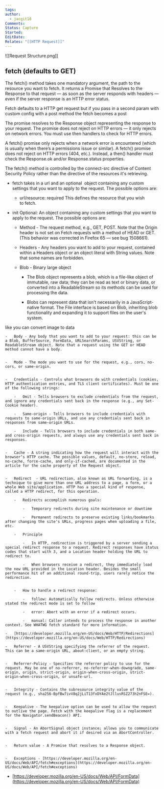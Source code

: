 ```yaml
---
tags: 
author:
  - jacgit18
Comments: 
Status: Capture
Started: 
EditDate: 
Relates: "[[HTTP Request]]"
---
```

![[Request Structure.png]]

## fetch (defaults to GET) 

The fetch() method takes one mandatory argument, the path to the resource you want to fetch. It returns a Promise that Resolves to the Response to that request — as soon as the server responds with headers — even if the server response is an HTTP error status. 

Fetch defaults to a HTTP get request but if you pass in a second param with custom config with a post method the fetch becomes a post 

The promise resolves to the Response object representing the response to your request. The promise does not reject on HTTP errors — it only rejects on network errors. You must use then handlers to check for HTTP errors. 

A fetch() promise only rejects when a network error is encountered (which is usually when there’s a permissions issue or similar). A fetch() promise does not reject on HTTP errors (404, etc.). Instead, a then() handler must check the Response.ok and/or Response.status properties. 

The fetch() method is controlled by the connect-src directive of Content Security Policy rather than the directive of the resources it's retrieving. 

-   fetch takes in a url and an optional  object containing any custom settings that you want to apply to the request. The possible options are: 
    
    -   url/resource: required This defines the resource that you wish to fetch. 
        
-   init Optional: An object containing any custom settings that you want to apply to the request. The possible options are: 
    
    -   Method - The request method, e.g., GET, POST. Note that the Origin header is not set on Fetch requests with a method of HEAD or GET. (This behavior was corrected in Firefox 65 — see bug 1508661). 
        
    
    -   Headers - Any headers you want to add to your request, contained within a Headers object or an object literal with String values. Note that some names are forbidden. 

    - Blob - Binary large object
	    - The Blob object represents a blob, which is a file-like object of immutable, raw data; they can be read as text or binary data, or converted into a ReadableStream so its methods can be used for processing the data.
	
	    - Blobs can represent data that isn't necessarily in a JavaScript-native format. The File interface is based on Blob, inheriting blob functionality and expanding it to support files on the user's system.

like you can convert image to data
    
    -   Body - Any body that you want to add to your request: this can be a Blob, BufferSource, FormData, URLSearchParams, USVString, or ReadableStream object. Note that a request using the GET or HEAD method cannot have a body. 
        
    
    -   Mode - The mode you want to use for the request, e.g., cors, no-cors, or same-origin. 
        
    
    -   Credentials - Controls what browsers do with credentials (cookies, HTTP authentication entries, and TLS client certificates). Must be one of the following strings: 
        
        -   Omit - Tells browsers to exclude credentials from the request, and ignore any credentials sent back in the response (e.g., any Set-Cookie header). 
            
        -   Same-origin - Tells browsers to include credentials with requests to same-origin URLs, and use any credentials sent back in responses from same-origin URLs. 
            
        -   Include - Tells browsers to include credentials in both same- and cross-origin requests, and always use any credentials sent back in responses. 
            
        
    -   Cache - A string indicating how the request will interact with the browser’s HTTP cache. The possible values, default, no-store, reload, no-cache, force-cache, and only-if-cached, are documented in the article for the cache property of the Request object. 
        
    
    -   Redirect  - URL redirection, also known as URL forwarding, is a technique to give more than one URL address to a page, a form, or a whole Web site/application. HTTP has a special kind of response, called a HTTP redirect, for this operation. 
        
        -   Redirects accomplish numerous goals:  
            
            -   Temporary redirects during site maintenance or downtime 
                
            -   Permanent redirects to preserve existing links/bookmarks after changing the site's URLs, progress pages when uploading a file, etc. 
                
        -   Principle 
            
            -   In HTTP, redirection is triggered by a server sending a special redirect response to a request. Redirect responses have status codes that start with 3, and a Location header holding the URL to redirect to. 
                
            -   When browsers receive a redirect, they immediately load the new URL provided in the Location header. Besides the small performance hit of an additional round-trip, users rarely notice the redirection. 
                
            
        -   How to handle a redirect response: 
            
            -   follow: Automatically follow redirects. Unless otherwise stated the redirect mode is set to follow 
                
            -   error: Abort with an error if a redirect occurs. 
                
            -   manual: Caller intends to process the response in another context. See WHATWG fetch standard for more information. 
                
    -   [https://developer.mozilla.org/en-US/docs/Web/HTTP/Redirections](https://developer.mozilla.org/en-US/docs/Web/HTTP/Redirections) 
        
    -   Referrer - A USVString specifying the referrer of the request. This can be a same-origin URL, about:client, or an empty string. 
        
    
    -   Referrer-Policy - Specifies the referrer policy to use for the request. May be one of no-referrer, no-referrer-when-downgrade, same-origin, origin, strict-origin, origin-when-cross-origin, strict-origin-when-cross-origin, or unsafe-url. 
        
    
    -   Integrity - Contains the subresource integrity value of the request (e.g., sha256-BpfBw7ivV8q2jLiT13fxDYAe2tJllusRSZ273h2nFSE=). 
        
    
    -   Keepalive - The keepalive option can be used to allow the request to outlive the page. Fetch with the keepalive flag is a replacement for the Navigator.sendBeacon() API. 
        
    
    -   Signal - An AbortSignal object instance; allows you to communicate with a fetch request and abort it if desired via an AbortController.  
        
    
    -   Return value - A Promise that resolves to a Response object. 
        
    
    -   Exceptions - [https://developer.mozilla.org/en-US/docs/Web/API/fetch#exceptions](https://developer.mozilla.org/en-US/docs/Web/API/fetch#exceptions) 
        
    
-   [https://developer.mozilla.org/en-US/docs/Web/API/FormData](https://developer.mozilla.org/en-US/docs/Web/API/FormData)